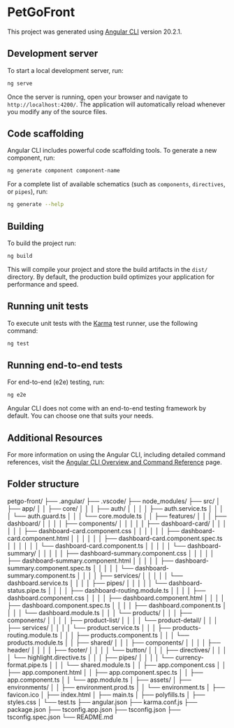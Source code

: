 # PetGoFront

This project was generated using [Angular CLI](https://github.com/angular/angular-cli) version 20.2.1.

## Development server

To start a local development server, run:

```bash
ng serve
```

Once the server is running, open your browser and navigate to `http://localhost:4200/`. The application will automatically reload whenever you modify any of the source files.

## Code scaffolding

Angular CLI includes powerful code scaffolding tools. To generate a new component, run:

```bash
ng generate component component-name
```

For a complete list of available schematics (such as `components`, `directives`, or `pipes`), run:

```bash
ng generate --help
```

## Building

To build the project run:

```bash
ng build
```

This will compile your project and store the build artifacts in the `dist/` directory. By default, the production build optimizes your application for performance and speed.

## Running unit tests

To execute unit tests with the [Karma](https://karma-runner.github.io) test runner, use the following command:

```bash
ng test
```

## Running end-to-end tests

For end-to-end (e2e) testing, run:

```bash
ng e2e
```

Angular CLI does not come with an end-to-end testing framework by default. You can choose one that suits your needs.

## Additional Resources

For more information on using the Angular CLI, including detailed command references, visit the [Angular CLI Overview and Command Reference](https://angular.dev/tools/cli) page.

## Folder structure
petgo-front/
├── .angular/
├── .vscode/
├── node_modules/
├── src/
│   ├── app/
│   │   ├── core/
│   │   │   ├── auth/
│   │   │   │   ├── auth.service.ts
│   │   │   │   └── auth.guard.ts
│   │   │   └── core.module.ts
│   │   ├── features/
│   │   │   ├── dashboard/
│   │   │   │   ├── components/
│   │   │   │   │   ├── dashboard-card/
│   │   │   │   │   │   ├── dashboard-card.component.css
│   │   │   │   │   │   ├── dashboard-card.component.html
│   │   │   │   │   │   ├── dashboard-card.component.spec.ts
│   │   │   │   │   │   └── dashboard-card.component.ts
│   │   │   │   │   └── dashboard-summary/
│   │   │   │   │       ├── dashboard-summary.component.css
│   │   │   │   │       ├── dashboard-summary.component.html
│   │   │   │   │       ├── dashboard-summary.component.spec.ts
│   │   │   │   │       └── dashboard-summary.component.ts
│   │   │   │   ├── services/
│   │   │   │   │   └── dashboard.service.ts
│   │   │   │   ├── pipes/
│   │   │   │   │   └── dashboard-status.pipe.ts
│   │   │   │   ├── dashboard-routing.module.ts
│   │   │   │   ├── dashboard.component.css
│   │   │   │   ├── dashboard.component.html
│   │   │   │   ├── dashboard.component.spec.ts
│   │   │   │   ├── dashboard.component.ts
│   │   │   │   └── dashboard.module.ts
│   │   │   └── products/
│   │   │       ├── components/
│   │   │       │   ├── product-list/
│   │   │       │   └── product-detail/
│   │   │       ├── services/
│   │   │       │   └── product.service.ts
│   │   │       ├── products-routing.module.ts
│   │   │       ├── products.component.ts
│   │   │       └── products.module.ts
│   │   ├── shared/
│   │   │   ├── components/
│   │   │   │   ├── header/
│   │   │   │   ├── footer/
│   │   │   │   └── button/
│   │   │   ├── directives/
│   │   │   │   └── highlight.directive.ts
│   │   │   ├── pipes/
│   │   │   │   └── currency-format.pipe.ts
│   │   │   └── shared.module.ts
│   │   ├── app.component.css
│   │   ├── app.component.html
│   │   ├── app.component.spec.ts
│   │   ├── app.component.ts
│   │   └── app.module.ts
│   ├── assets/
│   ├── environments/
│   │   ├── environment.prod.ts
│   │   └── environment.ts
│   ├── favicon.ico
│   ├── index.html
│   ├── main.ts
│   ├── polyfills.ts
│   ├── styles.css
│   └── test.ts
├── angular.json
├── karma.conf.js
├── package.json
├── tsconfig.app.json
├── tsconfig.json
├── tsconfig.spec.json
└── README.md
